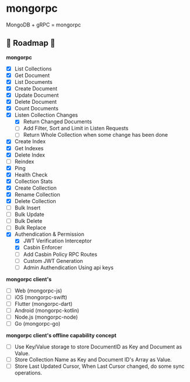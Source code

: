 # mongorpc

MongoDB + gRPC = mongorpc

## 🚧 **Roadmap** 🚧

**mongorpc**

- [x] List Collections
- [x] Get Document
- [x] List Documents
- [x] Create Document
- [x] Update Document
- [x] Delete Document
- [x] Count Documents
- [x] Listen Collection Changes
    - [x] Return Changed Documents
    - [ ] Add Filter, Sort and Limit in Listen Requests
    - [ ] Return Whole Collection when some change has been done
- [x] Create Index
- [x] Get Indexes
- [x] Delete Index
- [ ] Reindex
- [x] Ping
- [x] Health Check
- [x] Collection Stats
- [x] Create Collection
- [x] Rename Collection
- [x] Delete Collection
- [ ] Bulk Insert
- [ ] Bulk Update
- [ ] Bulk Delete
- [ ] Bulk Replace
- [x] Authendication & Permission
    - [x] JWT Verification Interceptor
    - [x] Casbin Enforcer
    - [ ] Add Casbin Policy RPC Routes
    - [ ] Custom JWT Generation
    - [ ] Admin Authendication Using api keys
    
**mongorpc client's**

- [ ] Web (mongorpc-js)
- [ ] iOS (mongorpc-swift)
- [ ] Flutter (mongorpc-dart)
- [ ] Android (mongorpc-kotlin)
- [ ] Node.js (mongorpc-node)
- [ ] Go (mongorpc-go)

**mongorpc client's offline capability concept**
- [ ] Use Key/Value storage to store DocumentID as Key and Document as Value.
- [ ] Store Collection Name as Key and Document ID's Array as Value.
- [ ] Store Last Updated Cursor, When Last Cursor changed, do some sync operations.
